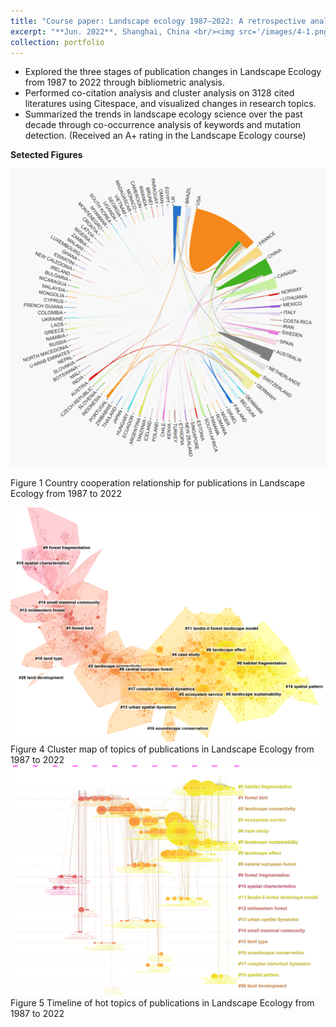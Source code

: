 ```yaml
---
title: "Course paper: Landscape ecology 1987–2022: A retrospective analysis with bibliometric"
excerpt: "**Jun. 2022**, Shanghai, China <br/><img src='/images/4-1.png'>"
collection: portfolio
---
```

 *	Explored the three stages of publication changes in Landscape Ecology from 1987 to 2022 through bibliometric analysis.
 *	Performed co-citation analysis and cluster analysis on 3128 cited literatures using Citespace, and visualized changes in research topics. 
 *	Summarized the trends in landscape ecology science over the past decade through co-occurrence analysis of keywords and mutation detection.
(Received an A+ rating in the Landscape Ecology course)





**Setected Figures**




<img src='/images/4-2.png'>

Figure 1  Country cooperation relationship for publications in Landscape Ecology from 1987 to 2022




<img src='/images/4-3.png'>
Figure 4 Cluster map of topics of publications in Landscape Ecology from 1987 to 2022


<img src='/images/4-4.png'>
Figure 5 Timeline of hot topics of publications in Landscape Ecology from 1987 to 2022
